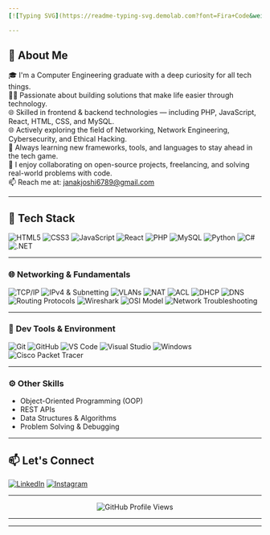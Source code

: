 ```yaml
---
[![Typing SVG](https://readme-typing-svg.demolab.com?font=Fira+Code&weight=800&size=28&pause=700&color=F72585&background=00000000&center=true&vCenter=true&width=700&lines=🙏+Hey+there+👋+I'm+Janak+Joshi!❤️)](https://git.io/typing-svg)

---
```


## 🚀 About Me

🎓 I'm a Computer Engineering graduate with a deep curiosity for all tech things.  
👨‍💻 Passionate about building solutions that make life easier through technology.  
🌐 Skilled in frontend & backend technologies — including PHP, JavaScript, React, HTML, CSS, and MySQL.                      
🌐 Actively exploring the field of Networking, Network Engineering, Cybersecurity, and Ethical Hacking.  
🧠 Always learning new frameworks, tools, and languages to stay ahead in the tech game.  
🤝 I enjoy collaborating on open-source projects, freelancing, and solving real-world problems with code.  
📫 Reach me at: [janakjoshi6789@gmail.com](mailto:janakjoshi6789@gmail.com)  

---

## 🔧 Tech Stack


![HTML5](https://img.shields.io/badge/-HTML5-333?&logo=html5)
![CSS3](https://img.shields.io/badge/-CSS3-333?&logo=css3)
![JavaScript](https://img.shields.io/badge/-JavaScript-333?&logo=javascript)
![React](https://img.shields.io/badge/-React-333?&logo=react)
![PHP](https://img.shields.io/badge/-PHP-333?&logo=php)
![MySQL](https://img.shields.io/badge/-MySQL-333?&logo=mysql)
![Python](https://img.shields.io/badge/-Python-333?&logo=python)
![C#](https://img.shields.io/badge/-C%23-333?&logo=c-sharp)
![.NET](https://img.shields.io/badge/-.NET-333?&logo=dotnet)

---
### 🌐 **Networking & Fundamentals**

![TCP/IP](https://img.shields.io/badge/-TCP%2FIP-333?&logo=ethernet)
![IPv4 & Subnetting](https://img.shields.io/badge/-IPv4%20%26%20Subnetting-333?&logo=ipfs)
![VLANs](https://img.shields.io/badge/-VLANs-333?&logo=cisco)
![NAT](https://img.shields.io/badge/-NAT-333?&logo=cloudflare)
![ACL](https://img.shields.io/badge/-Access%20Control%20List%20(ACL)-333?&logo=verizon)
![DHCP](https://img.shields.io/badge/-DHCP-333?&logo=networking)
![DNS](https://img.shields.io/badge/-DNS-333?&logo=cloudflare)
![Routing Protocols](https://img.shields.io/badge/-Routing%20(OSPF%2C%20RIP)-333?&logo=internet-explorer)
![Wireshark](https://img.shields.io/badge/-Wireshark-333?&logo=wireshark)
![OSI Model](https://img.shields.io/badge/-OSI%20Model-333?&logo=freenas)
![Network Troubleshooting](https://img.shields.io/badge/-Ping%2FTraceroute%2FARP-333?&logo=waze)

---
### 🔧 **Dev Tools & Environment**

![Git](https://img.shields.io/badge/-Git-333?&logo=git)
![GitHub](https://img.shields.io/badge/-GitHub-333?&logo=github)
![VS Code](https://img.shields.io/badge/-VS%20Code-333?&logo=visual-studio-code)
![Visual Studio](https://img.shields.io/badge/-Visual%20Studio-333?&logo=visual-studio)
![Windows](https://img.shields.io/badge/-Windows-333?&logo=windows)
![Cisco Packet Tracer](https://img.shields.io/badge/-Cisco%20Packet%20Tracer-333?&logo=cisco)

---



### ⚙️ **Other Skills**

- Object-Oriented Programming (OOP)  
- REST APIs  
- Data Structures & Algorithms  
- Problem Solving & Debugging  

---

## 📫 Let's Connect

[![LinkedIn](https://img.shields.io/badge/-LinkedIn-0077B5?logo=linkedin&style=flat)](https://www.linkedin.com/in/janak-joshi-088667287/)
[![Instagram](https://img.shields.io/badge/-Instagram-E4405F?logo=instagram&style=flat)](https://www.instagram.com/janakjoshi6789/)

---

<p align="center">
  <img src="https://komarev.com/ghpvc/?username=janak-joshi6789&label=🔥+Profile+Views&color=FF69B4&style=for-the-badge" alt="GitHub Profile Views" />
</p>

---

---

